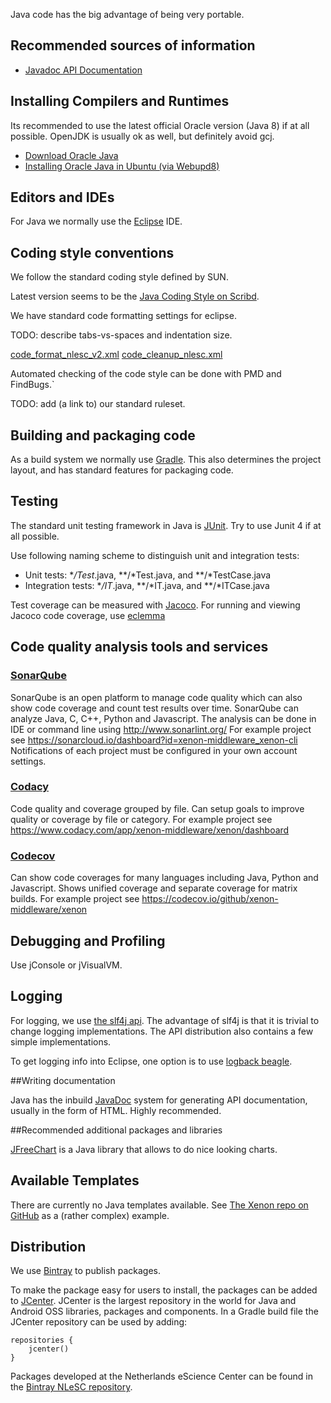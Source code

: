 Java code has the big advantage of being very portable.

## Recommended sources of information

* [Javadoc API Documentation](http://docs.oracle.com/javase/8/docs/api/)

## Installing Compilers and Runtimes

Its recommended to use the latest official Oracle version (Java 8) if at all possible. OpenJDK is usually ok as well, but definitely avoid gcj.

* [Download Oracle Java](http://www.oracle.com/technetwork/java/javase/downloads/index.html)
* [Installing Oracle Java in Ubuntu (via Webupd8)](http://www.webupd8.org/2014/03/oracle-java-8-stable-released-install.html)

## Editors and IDEs

For Java we normally use the [Eclipse](https://www.eclipse.org/) IDE.

## Coding style conventions

We follow the standard coding style defined by SUN.

Latest version seems to be the [Java Coding Style on Scribd](https://www.scribd.com/doc/15884743/Java-Coding-Style-by-Achut-Reddy).

We have standard code formatting settings for eclipse.

TODO: describe tabs-vs-spaces and indentation size.

[code_format_nlesc_v2.xml](java_eclipse_config/code_format_nlesc_v2.xml)
[code_cleanup_nlesc.xml](java_eclipse_config/code_cleanup_nlesc.xml)

Automated checking of the code style can be done with PMD and FindBugs.`

TODO: add (a link to) our standard ruleset.

## Building and packaging code

As a build system we normally use [Gradle](http://gradle.org/). This also determines the project layout, and has standard features for packaging code.

## Testing

The standard unit testing framework in Java is [JUnit](http://junit.org/junit4/). Try to use Junit 4 if at all possible.

Use following naming scheme to distinguish unit and integration tests:
* Unit tests: **/Test*.java, **/*Test.java, and **/*TestCase.java
* Integration tests: **/IT*.java, **/*IT.java, and **/*ITCase.java

Test coverage can be measured with [Jacoco](http://eclemma.org/jacoco/). For running and viewing Jacoco code coverage, use [eclemma](http://www.eclemma.org/)

## Code quality analysis tools and services

### [SonarQube](https://about.sonarqube.org/)

SonarQube is an open platform to manage code quality which can also show code coverage and count test results over time.
SonarQube can analyze Java, C, C++, Python and Javascript.
The analysis can be done in IDE or command line using http://www.sonarlint.org/
For example project see https://sonarcloud.io/dashboard?id=xenon-middleware_xenon-cli
Notifications of each project must be configured in your own account settings.

### [Codacy](https://www.codacy.com)

Code quality and coverage grouped by file.
Can setup goals to improve quality or coverage by file or category.
For example project see https://www.codacy.com/app/xenon-middleware/xenon/dashboard

### [Codecov](https://codecov.io)
Can show code coverages for many languages including Java, Python and Javascript.
Shows unified coverage and separate coverage for matrix builds.
For example project see https://codecov.io/github/xenon-middleware/xenon

## Debugging and Profiling

Use jConsole or jVisualVM.

## Logging

For logging, we use [the slf4j api](http://www.slf4j.org). The advantage of slf4j is that it is trivial to change logging implementations. The API distribution also contains a few simple implementations.

To get logging info into Eclipse, one option is to use [logback beagle](http://logback.qos.ch/beagle).

##Writing documentation

Java has the inbuild [JavaDoc](http://www.oracle.com/technetwork/java/javase/documentation/index-jsp-135444.html) system for generating API documentation, usually in the form of HTML. Highly recommended.

##Recommended additional packages and libraries

[JFreeChart](http://www.jfree.org/jfreechart/) is a Java library that allows to do nice looking charts.

## Available Templates

There are currently no Java templates available. See [The Xenon repo on GitHub](https://github.com/xenon-middleware/xenon) as a (rather complex) example.

## Distribution

We use [Bintray](https://bintray.com/howbintrayworks) to publish packages.

To make the package easy for users to install, the packages can be added to [JCenter](https://jcenter.bintray.com/).
JCenter is the largest repository in the world for Java and Android OSS libraries, packages and components.
In a Gradle build file the JCenter repository can be used by adding:
```
repositories {
    jcenter()
}
```

Packages developed at the Netherlands eScience Center can be found in the [Bintray NLeSC repository](https://bintray.com/nlesc).
